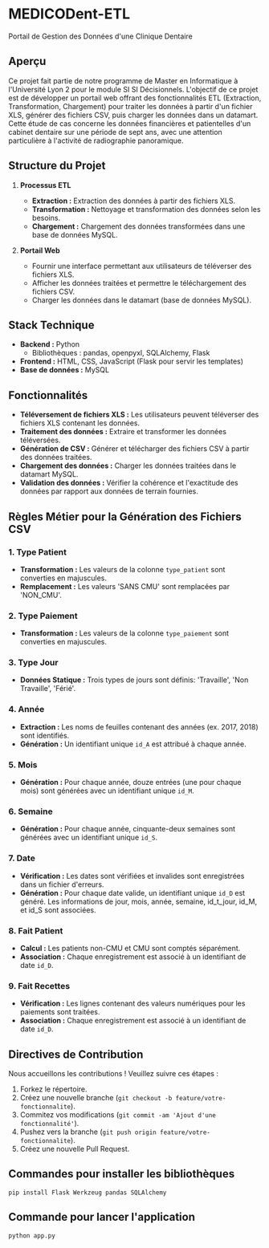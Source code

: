 # MEDICODent-ETL
Portail de Gestion des Données d'une Clinique Dentaire

## Aperçu

Ce projet fait partie de notre programme de Master en Informatique à l'Université Lyon 2 pour le module SI SI Décisionnels. 
L'objectif de ce projet est de développer un portail web offrant des fonctionnalités ETL (Extraction, Transformation, Chargement) pour traiter les données à partir d'un fichier XLS, générer des fichiers CSV, puis charger les données dans un datamart. 
Cette étude de cas concerne les données financières et patientelles d'un cabinet dentaire sur une période de sept ans, avec une attention particulière à l'activité de radiographie panoramique.

## Structure du Projet

1. **Processus ETL**
    - **Extraction :** Extraction des données à partir des fichiers XLS.
    - **Transformation :** Nettoyage et transformation des données selon les besoins.
    - **Chargement :** Chargement des données transformées dans une base de données MySQL.

2. **Portail Web**
    - Fournir une interface permettant aux utilisateurs de téléverser des fichiers XLS.
    - Afficher les données traitées et permettre le téléchargement des fichiers CSV.
    - Charger les données dans le datamart (base de données MySQL).

## Stack Technique

- **Backend :** Python
    - Bibliothèques : pandas, openpyxl, SQLAlchemy, Flask
- **Frontend :** HTML, CSS, JavaScript (Flask pour servir les templates)
- **Base de données :** MySQL

## Fonctionnalités

- **Téléversement de fichiers XLS :** Les utilisateurs peuvent téléverser des fichiers XLS contenant les données.
- **Traitement des données :** Extraire et transformer les données téléversées.
- **Génération de CSV :** Générer et télécharger des fichiers CSV à partir des données traitées.
- **Chargement des données :** Charger les données traitées dans le datamart MySQL.
- **Validation des données :** Vérifier la cohérence et l'exactitude des données par rapport aux données de terrain fournies.

## Règles Métier pour la Génération des Fichiers CSV

### 1. Type Patient
- **Transformation :** Les valeurs de la colonne `type_patient` sont converties en majuscules.
- **Remplacement :** Les valeurs 'SANS CMU' sont remplacées par 'NON_CMU'.

### 2. Type Paiement
- **Transformation :** Les valeurs de la colonne `type_paiement` sont converties en majuscules.

### 3. Type Jour
- **Données Statique :** Trois types de jours sont définis: 'Travaille', 'Non Travaille', 'Férié'.

### 4. Année
- **Extraction :** Les noms de feuilles contenant des années (ex. 2017, 2018) sont identifiés.
- **Génération :** Un identifiant unique `id_A` est attribué à chaque année.

### 5. Mois
- **Génération :** Pour chaque année, douze entrées (une pour chaque mois) sont générées avec un identifiant unique `id_M`.

### 6. Semaine
- **Génération :** Pour chaque année, cinquante-deux semaines sont générées avec un identifiant unique `id_S`.

### 7. Date
- **Vérification :** Les dates sont vérifiées et invalides sont enregistrées dans un fichier d'erreurs.
- **Génération :** Pour chaque date valide, un identifiant unique `id_D` est généré. Les informations de jour, mois, année, semaine, id_t_jour, id_M, et id_S sont associées.

### 8. Fait Patient
- **Calcul :** Les patients non-CMU et CMU sont comptés séparément.
- **Association :** Chaque enregistrement est associé à un identifiant de date `id_D`.

### 9. Fait Recettes
- **Vérification :** Les lignes contenant des valeurs numériques pour les paiements sont traitées.
- **Association :** Chaque enregistrement est associé à un identifiant de date `id_D`.

## Directives de Contribution

Nous accueillons les contributions ! Veuillez suivre ces étapes :
1. Forkez le répertoire.
2. Créez une nouvelle branche (`git checkout -b feature/votre-fonctionnalite`).
3. Commitez vos modifications (`git commit -am 'Ajout d'une fonctionnalité'`).
4. Pushez vers la branche (`git push origin feature/votre-fonctionnalite`).
5. Créez une nouvelle Pull Request.

## Commandes pour installer les bibliothèques

`pip install Flask Werkzeug pandas SQLAlchemy`

## Commande pour lancer l'application

`python app.py`
